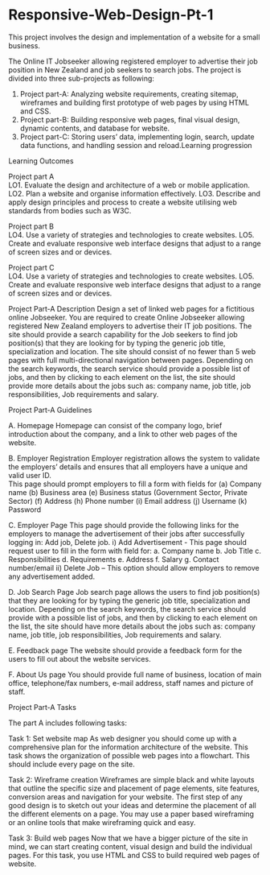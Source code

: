 # Responsive-Web-Design-Pt-1

This project involves the design and implementation of a website for a small business.

The Online IT Jobseeker allowing registered employer to advertise their job position in New Zealand and job seekers to search jobs.
The project is divided into three sub-projects as following: 
1.	Project part-A: Analyzing website requirements, creating sitemap, wireframes and building first prototype of web pages by using HTML and CSS. 
2.	Project part-B: Building responsive web pages, final visual design, dynamic contents, and database for website. 
3.	Project part-C: Storing users’ data, implementing login, search, update data functions, and handling session and reload.Learning progression

Learning Outcomes

Project part A	
LO1. Evaluate the design and architecture of a web or mobile application. 
LO2. Plan a website and organise information effectively. 
LO3. Describe and apply design principles and process to create a website utilising web standards from bodies such as W3C.

Project part B	
LO4. Use a variety of strategies and technologies to create websites. 
LO5. Create and evaluate responsive web interface designs that adjust to a range of screen sizes and or devices.

Project part C	
LO4. Use a variety of strategies and technologies to create websites. 
LO5. Create and evaluate responsive web interface designs that adjust to a range of screen sizes and or devices.
	

Project Part-A Description
Design a set of linked web pages for a fictitious online Jobseeker. You are required to create Online Jobseeker allowing registered New Zealand employers to advertise their IT job positions. The site should provide a search capability for the Job seekers to find job position(s) that they are looking for by typing the generic job title, specialization and location. The site should consist of no fewer than 5 web pages with full multi-directional navigation between pages. Depending on the search keywords, the search service should provide a possible list of jobs, and then by clicking to each element on the list, the site should provide more details about the jobs such as: company name, job title, job responsibilities, Job requirements and salary. 

Project Part-A Guidelines 

A.	Homepage
Homepage can consist of the company logo, brief introduction about the company, and a link to other web pages of the website.

B.	Employer Registration
Employer registration allows the system to validate the employers’ details and ensures that all employers have a unique and valid user ID.  
This page should prompt employers to fill a form with fields for
(a)	Company name
(b)	Business area 
      (e) Business status (Government Sector, Private Sector)
      (f)	 Address
      (h) Phone number
      (i)	 Email address
      (j)	 Username
      (k) Password

C. Employer Page
This page should provide the following links for the employers to manage the advertisement of their jobs after successfully logging in: Add job, Delete job.
i)	Add Advertisement - This page should request user to fill in the form with field for:
a.	Company name
b.	Job Title 
c.	Responsibilities
d.	Requirements
e.	Address 
f.	Salary
g.	Contact number/email
ii)	Delete Job – This option should allow employers to remove any advertisement added. 

D.	Job Search Page
Job search page allows the users to find job position(s) that they are looking for by typing the generic job title, specialization and location. Depending on the search keywords, the search service should provide with a possible list of jobs, and then by clicking to each element on the list, the site should have more details about the jobs such as: company name, job title, job responsibilities, Job requirements and salary.

E.       Feedback page
The website should provide a feedback form for the users to fill out about the website services.

F.      About Us page
You should provide full name of business, location of main office, telephone/fax numbers, e-mail address, staff names and picture of staff.

Project Part-A Tasks

The part A includes following tasks:

Task 1: Set website map 
As web designer you should come up with a comprehensive plan for the information architecture of the website. This task shows the organization of possible web pages into a flowchart. This should include every page on the site.
 
Task 2: Wireframe creation 
Wireframes are simple black and white layouts that outline the specific size and placement of page elements, site features, conversion areas and navigation for your website. The first step of any good design is to sketch out your ideas and determine the placement of all the different elements on a page. You may use a paper based wireframing or an online tools that make wireframing quick and easy. 

Task 3: Build web pages 
Now that we have a bigger picture of the site in mind, we can start creating content, visual design and build the individual pages. For this task, you use HTML and CSS to build required web pages of website.
